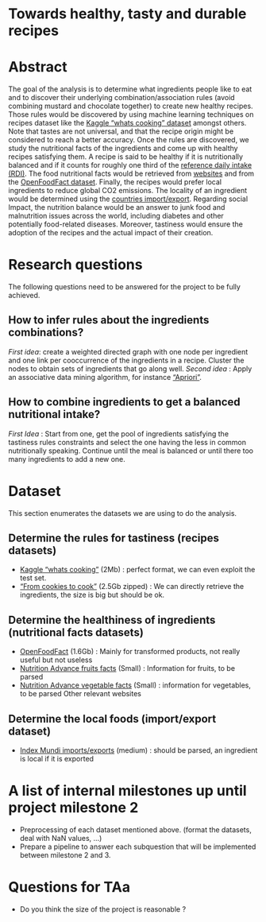 # Towards healthy, tasty and durable recipes

# Abstract
The goal of the analysis is to determine what ingredients people like to eat and to discover their underlying combination/association rules (avoid combining mustard and chocolate together) to create new healthy recipes. Those rules would be discovered by using machine learning techniques on recipes dataset like the [Kaggle “whats cooking” dataset](https://www.kaggle.com/c/whats-cooking/data?fbclid=IwAR2RkMMWvBHJUirhgx-f5uB5ZVZ0XmlscS7OWJmuVZHUhDB9r2C8dLv4Bj4) amongst others. Note that tastes are not universal, and that the recipe origin might be considered to reach a better accuracy.
Once the rules are discovered, we study the nutritional facts of the ingredients and come up with healthy recipes satisfying them. A recipe is said to be healthy if it is nutritionally balanced and if it counts for roughly one third of the [reference daily intake (RDI)](https://en.wikipedia.org/wiki/Reference_Daily_Intake). The food nutritional facts would be retrieved from [websites](https://www.fda.gov/Food/ucm063367.htm) and from the [OpenFoodFact dataset](https://static.openfoodfacts.org/data/data-fields.txt).
Finally, the recipes would prefer local ingredients to reduce global CO2 emissions. The locality of an ingredient would be determined using the [countries import/export](https://www.indexmundi.com/trade/exports/?fbclid=IwAR3kwLE6OsmnoGuBRTFrlsmTsd94Xio8uGUCB7aw472rnmfpUnl2lI8GUvI).
Regarding social Impact, the nutrition balance would be an answer to junk food and malnutrition issues across the world, including diabetes and other potentially food-related diseases. Moreover, tastiness would ensure the adoption of the recipes and the actual impact of their creation.

# Research questions
The following questions need to be answered for the project to be fully achieved.

## How to infer rules about the ingredients combinations?
_First idea_: create a weighted directed graph with one node per ingredient and one link per cooccurrence of the ingredients in a recipe. Cluster the nodes to obtain sets of ingredients that go along well.
_Second idea_ : Apply an associative data mining algorithm, for instance [“Apriori”](https://en.wikipedia.org/wiki/Apriori_algorithm).

## How to combine ingredients to get a balanced nutritional intake?
_First Idea_ : Start from one, get the pool of ingredients satisfying the tastiness rules constraints and select the one having the less in common nutritionally speaking. Continue until the meal is balanced or until there too many ingredients to add a new one.


# Dataset
This section enumerates the datasets we are using to do the analysis.

## Determine the rules for tastiness (recipes datasets)
- [Kaggle “whats cooking”](https://www.kaggle.com/c/whats-cooking/data?fbclid=IwAR2RkMMWvBHJUirhgx-f5uB5ZVZ0XmlscS7OWJmuVZHUhDB9r2C8dLv4Bj4) (2Mb) : perfect format, we can even exploit the test set.
- [“From cookies to cook”](infolab.stanford.edu/~west1/from-cookies-to-cooks/) (2.5Gb zipped) : We can directly retrieve the ingredients, the size is big but should be ok.

## Determine the healthiness of ingredients (nutritional facts datasets)
- [OpenFoodFact](https://world.openfoodfacts.org) (1.6Gb) : Mainly for transformed products, not really useful but not useless
- [Nutrition Advance fruits facts](https://www.nutritionadvance.com/healthy-foods/types-of-fruit/) (Small) : Information for fruits, to be parsed
- [Nutrition Advance vegetable facts](https://www.nutritionadvance.com/healthy-foods/types-of-vegetables/) (Small) : information for vegetables, to be parsed
Other relevant websites

## Determine the local foods (import/export dataset)
- [Index Mundi imports/exports](https://www.indexmundi.com/trade/exports/?fbclid=IwAR3kwLE6OsmnoGuBRTFrlsmTsd94Xio8uGUCB7aw472rnmfpUnl2lI8GUvI) (medium) : should be parsed, an ingredient is local if it is exported

# A list of internal milestones up until project milestone 2
- Preprocessing of each dataset mentioned above. (format the datasets, deal with NaN values, ...)
- Prepare a pipeline to answer each subquestion that will be implemented between milestone 2 and 3.

# Questions for TAa
- Do you think the size of the project is reasonable ?

